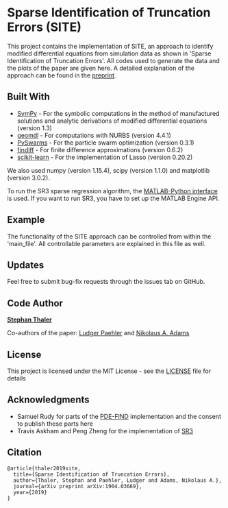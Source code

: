 # Sparse Identification of Truncation Errors (SITE)

This project contains the implementation of SITE, an approach
to identify modified differential equations from simulation
data as shown in 'Sparse Identification of Truncation Errors'. 
All codes used to generate the data and the plots of the 
paper are given here. A detailed explanation of the approach 
can be found in the [preprint](https://arxiv.org/abs/1904.03669). 

## Built With

* [SymPy](https://www.sympy.org/en/index.html) - For the symbolic computations 
in the method of manufactured solutions and analytic derivations of modified differential equations (version 1.3)
* [geomdl](https://pypi.org/project/geomdl/) - For computations with NURBS (version 4.4.1)
* [PySwarms](https://pyswarms.readthedocs.io/en/latest/) - For the particle swarm 
optimization (version 0.3.1)
* [findiff](https://pypi.org/project/findiff/) - For finite difference approximations (version 0.6.2)
* [scikit-learn](https://scikit-learn.org/stable/) - For the implementation of Lasso (version 0.20.2)

We also used numpy (version 1.15.4), scipy (version 1.1.0) and matplotlib (version 3.0.2).

To run the SR3 sparse regression algorithm, the 
[MATLAB-Python interface](https://www.mathworks.com/help/matlab/matlab-engine-for-python.html)
is used. If you want to run SR3, you have to set up the
MATLAB Engine API.

## Example

The functionality of the SITE approach can be controlled from within the
'main_file'. All controllable parameters are explained in this file as well.

## Updates

Feel free to submit bug-fix requests through
the issues tab on GitHub.

## Code Author

[**Stephan Thaler**](https://github.com/s-thaler)

Co-authors of the paper: [Ludger Paehler](https://ludgerpaehler.github.io/)
and [Nikolaus A. Adams](http://www.professoren.tum.de/en/adams-nikolaus/)


## License

This project is licensed under the MIT License - see 
the [LICENSE](LICENSE) file for details

## Acknowledgments

* Samuel Rudy for parts of the 
[PDE-FIND](https://github.com/snagcliffs/PDE-FIND) implementation
and the consent to publish these parts here 
* Travis Askham and Peng Zheng for the implementation of
[SR3](https://github.com/UW-AMO/sr3-matlab)



## Citation
```
@article{thaler2019site,
  title={Sparse Identification of Truncation Errors},
  author={Thaler, Stephan and Paehler, Ludger and Adams, Nikolaus A.},
  journal={arXiv preprint arXiv:1904.03669},
  year={2019}
}
```
